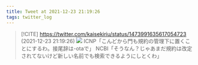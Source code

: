```yaml
---
title: Tweet at 2021-12-23 21:19:26
tags: twitter_log
---
```


> [!CITE] https://twitter.com/kaisekiriu/status/1473991635617054723 (2021-12-23 21:19:26)
> ![](https://twitter.com/kaisekiriu/status/1473991635617054723)
> ICNP「こんどから門も規約の管理下に置くことにするわ。接尾辞は-otaで」
> NCBI「そうなん？じゃあまだ規約は改定されてないけど新しい名前でも検索できるようにしとくわ」

